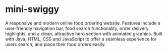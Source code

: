 # mini-swiggy
A responsive and modern online food ordering website. Features include a user-friendly navigation bar, food search functionality, order delivery highlights, and a clean, attractive hero section with animated graphics. Built with Java, HTML, CSS and JavaScript to offer a seamless experience for users search, and place their food orders easily.
